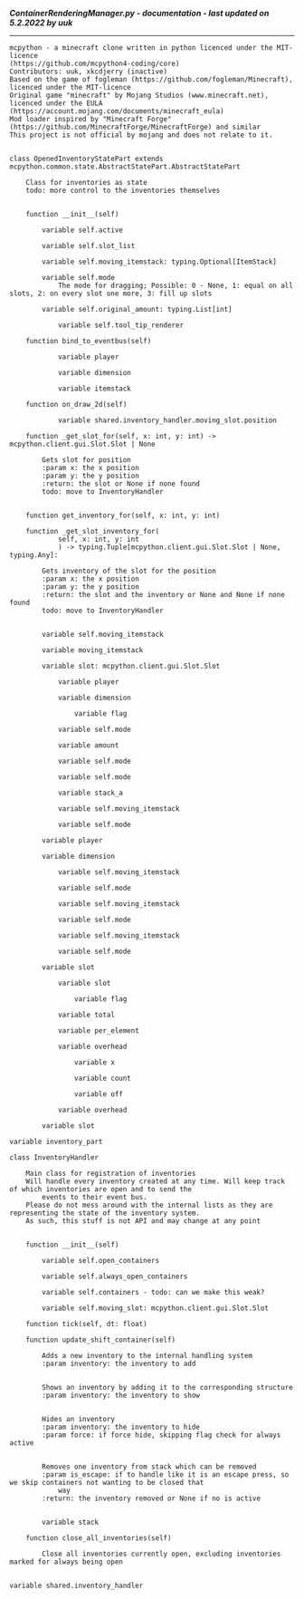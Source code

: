 ***ContainerRenderingManager.py - documentation - last updated on 5.2.2022 by uuk***
___

    mcpython - a minecraft clone written in python licenced under the MIT-licence 
    (https://github.com/mcpython4-coding/core)
    Contributors: uuk, xkcdjerry (inactive)
    Based on the game of fogleman (https://github.com/fogleman/Minecraft), licenced under the MIT-licence
    Original game "minecraft" by Mojang Studios (www.minecraft.net), licenced under the EULA
    (https://account.mojang.com/documents/minecraft_eula)
    Mod loader inspired by "Minecraft Forge" (https://github.com/MinecraftForge/MinecraftForge) and similar
    This project is not official by mojang and does not relate to it.


    class OpenedInventoryStatePart extends  mcpython.common.state.AbstractStatePart.AbstractStatePart 
        
        Class for inventories as state
        todo: more control to the inventories themselves


        function __init__(self)

            variable self.active

            variable self.slot_list

            variable self.moving_itemstack: typing.Optional[ItemStack]

            variable self.mode
                The mode for dragging; Possible: 0 - None, 1: equal on all slots, 2: on every slot one more, 3: fill up slots

            variable self.original_amount: typing.List[int]

                variable self.tool_tip_renderer

        function bind_to_eventbus(self)

                variable player

                variable dimension

                variable itemstack

        function on_draw_2d(self)

                variable shared.inventory_handler.moving_slot.position

        function _get_slot_for(self, x: int, y: int) -> mcpython.client.gui.Slot.Slot | None
            
            Gets slot for position
            :param x: the x position
            :param y: the y position
            :return: the slot or None if none found
            todo: move to InventoryHandler


        function get_inventory_for(self, x: int, y: int)

        function _get_slot_inventory_for(
                self, x: int, y: int
                ) -> typing.Tuple[mcpython.client.gui.Slot.Slot | None, typing.Any]:
            
            Gets inventory of the slot for the position
            :param x: the x position
            :param y: the y position
            :return: the slot and the inventory or None and None if none found
            todo: move to InventoryHandler


            variable self.moving_itemstack

            variable moving_itemstack

            variable slot: mcpython.client.gui.Slot.Slot

                variable player

                variable dimension

                    variable flag

                variable self.mode

                variable amount

                variable self.mode

                variable self.mode

                variable stack_a

                variable self.moving_itemstack

                variable self.mode

            variable player

            variable dimension

                variable self.moving_itemstack

                variable self.mode

                variable self.moving_itemstack

                variable self.mode

                variable self.moving_itemstack

                variable self.mode

            variable slot

                variable slot

                    variable flag

                variable total

                variable per_element

                variable overhead

                    variable x

                    variable count

                    variable off

                variable overhead

            variable slot

    variable inventory_part

    class InventoryHandler
        
        Main class for registration of inventories
        Will handle every inventory created at any time. Will keep track of which inventories are open and to send the
            events to their event bus.
        Please do not mess around with the internal lists as they are representing the state of the inventory system.
        As such, this stuff is not API and may change at any point


        function __init__(self)

            variable self.open_containers

            variable self.always_open_containers

            variable self.containers - todo: can we make this weak?

            variable self.moving_slot: mcpython.client.gui.Slot.Slot

        function tick(self, dt: float)

        function update_shift_container(self)
            
            Adds a new inventory to the internal handling system
            :param inventory: the inventory to add

            
            Shows an inventory by adding it to the corresponding structure
            :param inventory: the inventory to show

            
            Hides an inventory
            :param inventory: the inventory to hide
            :param force: if force hide, skipping flag check for always active

            
            Removes one inventory from stack which can be removed
            :param is_escape: if to handle like it is an escape press, so we skip containers not wanting to be closed that
                way
            :return: the inventory removed or None if no is active


            variable stack

        function close_all_inventories(self)
            
            Close all inventories currently open, excluding inventories marked for always being open


    variable shared.inventory_handler